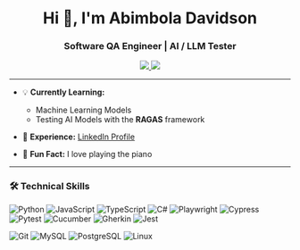 
<h1 align="center">Hi 👋, I'm Abimbola Davidson</h1>
<h3 align="center">Software QA Engineer | AI / LLM Tester</h3>

<p align="center">
  <a href="https://www.linkedin.com/in/abimbola-davidson/" target="_blank">
    <img src="https://img.shields.io/badge/LinkedIn-0077B5?style=for-the-badge&logo=linkedin&logoColor=white"/>
  </a>
  <a href="mailto:davidsonmm9@gmail.com">
    <img src="https://img.shields.io/badge/Email-D14836?style=for-the-badge&logo=gmail&logoColor=white"/>
  </a>
</p>

---

- 💡 **Currently Learning:**  
  - Machine Learning Models  
  - Testing AI Models with the **RAGAS** framework  

- 📄 **Experience:** [LinkedIn Profile](https://www.linkedin.com/in/abimbola-davidson/)  
- 🎹 **Fun Fact:** I love playing the piano  

---

### 🛠️ Technical Skills

![Python](https://img.shields.io/badge/Python-3776AB?style=flat-square&logo=python&logoColor=white)
![JavaScript](https://img.shields.io/badge/JavaScript-F7DF1E?style=flat-square&logo=javascript&logoColor=black)
![TypeScript](https://img.shields.io/badge/TypeScript-3178C6?style=flat-square&logo=typescript&logoColor=white)
![C#](https://img.shields.io/badge/C%23-239120?style=flat-square&logo=c-sharp&logoColor=white)
![Playwright](https://img.shields.io/badge/Playwright-2EAD33?style=flat-square&logo=microsoft&logoColor=white)
![Cypress](https://img.shields.io/badge/Cypress-17202C?style=flat-square&logo=cypress&logoColor=white)
![Pytest](https://img.shields.io/badge/Pytest-0A9EDC?style=flat-square&logo=python&logoColor=white)
![Cucumber](https://img.shields.io/badge/Cucumber-23D96C?style=flat-square&logo=cucumber&logoColor=white)
![Gherkin](https://img.shields.io/badge/Gherkin-5A9FD4?style=flat-square&logo=gitbook&logoColor=white)
![Jest](https://img.shields.io/badge/Jest-C21325?style=flat-square&logo=jest&logoColor=white)

![Git](https://img.shields.io/badge/Git-F05032?style=flat-square&logo=git&logoColor=white)
![MySQL](https://img.shields.io/badge/MySQL-4479A1?style=flat-square&logo=mysql&logoColor=white)
![PostgreSQL](https://img.shields.io/badge/PostgreSQL-4169E1?style=flat-square&logo=postgresql&logoColor=white)
![Linux](https://img.shields.io/badge/Linux-FCC624?style=flat-square&logo=linux&logoColor=black)
